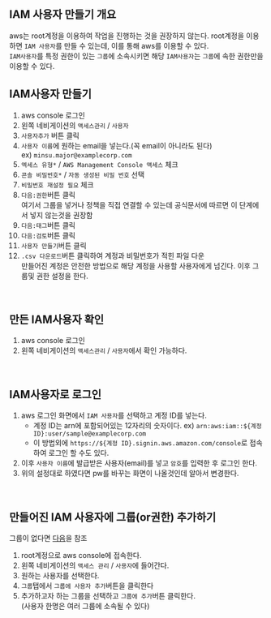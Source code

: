 ## IAM 사용자 만들기 개요
aws는 root계정을 이용하여 작업을 진행하는 것을 권장하지 않는다. root계정을 이용하면 `IAM 사용자`를 만들 수 있는데, 이를 통해 aws를 이용할 수 있다.  
`IAM사용자`를 특정 권한이 있는 `그룹`에 소속시키면 해당 `IAM사용자`는 `그룹`에 속한 권한만을 이용할 수 있다.

## IAM사용자 만들기
1. aws console 로그인
2. 왼쪽 네비게이션의 `액세스관리` / `사용자`
3. `사용자추가` 버튼 클릭
4. `사용자 이름`에 원하는 email을 넣는다.(꼭 email이 아니라도 된다)  
ex) `minsu.major@examplecorp.com`
5. `엑세스 유형*` / `AWS Management Console 액세스` 체크
6. `콘솔 비밀번호*` / `자동 생성된 비밀 번호` 선택
7. `비밀번호 재설정 필요` 체크
8. `다음:권한`버튼 클릭  
여기서 그룹을 넣거나 정책을 직접 연결할 수 있는데 공식문서에 따르면 이 단계에서 넣지 않는것을 권장함
9. `다음:태그`버튼 클릭
10. `다음:검토`버튼 클릭
11. `사용자 만들기`버튼 클릭
12. `.csv 다운로드`버튼 클릭하여 계정과 비밀번호가 적힌 파일 다운  
만들어진 계정은 안전한 방법으로 해당 계정을 사용할 사용자에게 넘긴다. 이후 그룹및 권한 설정을 한다.

<br />

## 만든 IAM사용자 확인
1. aws console 로그인
2. 왼쪽 네비게이션의 `액세스관리` / `사용자`에서 확인 가능하다.

<br />

## IAM사용자로 로그인
1. aws 로그인 화면에서 `IAM 사용자`를 선택하고 계정 ID를 넣는다.  
    - 계정 ID는 arn에 포함되어있는 12자리의 숫자이다. ex) `arn:aws:iam::${계정 ID}:user/sample@examplecorp.com`  
    - 이 방법외에 `https://${계정 ID}.signin.aws.amazon.com/console`로 접속하여 로그인 할 수도 있다.
2. 이후 `사용자 이름`에 발급받은 사용자(email)를 넣고 `암호`를 입력한 후 로그인 한다.
3. 위의 설정대로 하였다면 pw를 바꾸는 화면이 나올것인데 알아서 변경한다.

<br />

## 만들어진 IAM 사용자에 그룹(or권한) 추가하기
그룹이 없다면 [다음](https://github.com/pjg3335/aws-study/blob/557ce9a6ec9a98f5abc9844b2e7b5a42623270f7/IAM/%EC%82%AC%EC%9A%A9%EC%9E%90%20%EA%B7%B8%EB%A3%B9.md)을 참조
1. root계정으로 aws console에 접속한다.
2. 왼쪽 네비게이션의 `액세스 관리` / `사용자`에 들어간다.
3. 원하는 사용자를 선택한다.
4. `그룹`탭에서 `그룹에 사용자 추가`버튼을 클릭한다
5. 추가하고자 하는 그룹을 선택하고 `그룹에 추가`버튼 클릭한다.  
(사용자 한명은 여러 그룹에 소속될 수 있다)